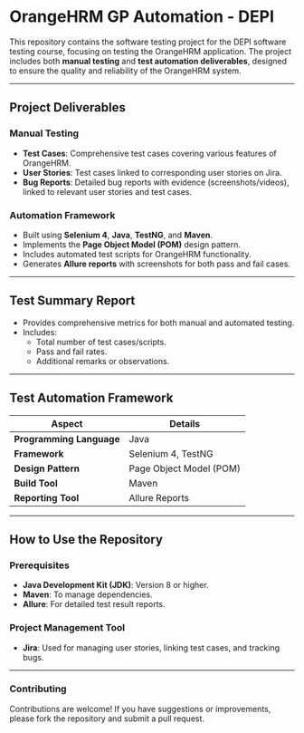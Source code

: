 # **OrangeHRM GP Automation - DEPI**

This repository contains the software testing project for the DEPI software testing course, focusing on testing the OrangeHRM application. The project includes both **manual testing** and **test automation deliverables**, designed to ensure the quality and reliability of the OrangeHRM system.

---

## **Project Deliverables**

### **Manual Testing**
- **Test Cases**: Comprehensive test cases covering various features of OrangeHRM.
- **User Stories**: Test cases linked to corresponding user stories on Jira.
- **Bug Reports**: Detailed bug reports with evidence (screenshots/videos), linked to relevant user stories and test cases.

### **Automation Framework**
- Built using **Selenium 4**, **Java**, **TestNG**, and **Maven**.
- Implements the **Page Object Model (POM)** design pattern.
- Includes automated test scripts for OrangeHRM functionality.
- Generates **Allure reports** with screenshots for both pass and fail cases.

---

## **Test Summary Report**
- Provides comprehensive metrics for both manual and automated testing.
- Includes:
  - Total number of test cases/scripts.
  - Pass and fail rates.
  - Additional remarks or observations.

---

## **Test Automation Framework**

| **Aspect**             | **Details**                          |
|------------------------|--------------------------------------|
| **Programming Language** | Java                                |
| **Framework**           | Selenium 4, TestNG                  |
| **Design Pattern**      | Page Object Model (POM)             |
| **Build Tool**          | Maven                               |
| **Reporting Tool**      | Allure Reports                      |

---

## **How to Use the Repository**

### **Prerequisites**
- **Java Development Kit (JDK)**: Version 8 or higher.
- **Maven**: To manage dependencies.
- **Allure**: For detailed test result reports.

### **Project Management Tool**
- **Jira**: Used for managing user stories, linking test cases, and tracking bugs.
  
---

### **Contributing**
Contributions are welcome! If you have suggestions or improvements, please fork the repository and submit a pull request.


